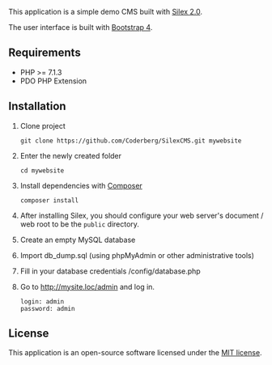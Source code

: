 This application is a simple demo CMS built with [Silex 2.0](https://silex.symfony.com/).

The user interface is built with [Bootstrap 4](http://getbootstrap.com).


## Requirements

- PHP >= 7.1.3
- PDO PHP Extension

## Installation

1. Clone project

   ```
   git clone https://github.com/Coderberg/SilexCMS.git mywebsite
   ```
2. Enter the newly created folder

   ```
   cd mywebsite
   ```
3. Install dependencies with [Composer](https://getcomposer.org/doc/00-intro.md)

   ```
   composer install
   ```

4. After installing Silex, you should configure your web server's document / web root to be the ```public``` directory.

5. Create an empty MySQL database

6. Import db_dump.sql (using phpMyAdmin or other administrative tools)

7. Fill in your database credentials /config/database.php

8. Go to http://mysite.loc/admin and log in.

   ```
   login: admin
   password: admin
   ```


## License

This application is an open-source software licensed under the [MIT license](http://opensource.org/licenses/MIT).
